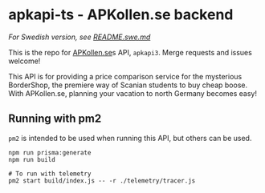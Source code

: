 # apkapi-ts - APKollen.se backend

_For Swedish version, see [README.swe.md](./README.swe.md)_

This is the repo for [APKollen.se](https://apkollen.se)s API, `apkapi3`. Merge requests and issues welcome!

This API is for providing a price comparison service for the mysterious BorderShop, the premiere way of Scanian students
to buy cheap boose. With APKollen.se, planning your vacation to north Germany becomes easy!

## Running with pm2

`pm2` is intended to be used when running this API, but others can be used.

```
npm run prisma:generate
npm run build

# To run with telemetry
pm2 start build/index.js -- -r ./telemetry/tracer.js
```